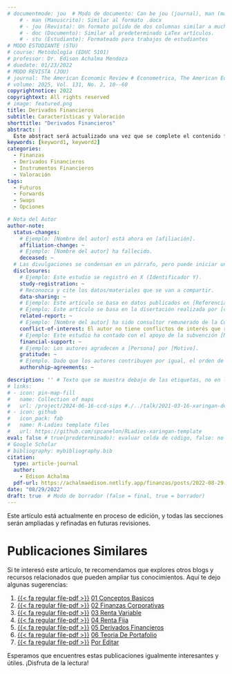 ```yaml
---
# documentmode: jou  # Modo de documento: Can be jou (journal), man (manuscript), stu (student), or doc (document)
    # - man (Manuscrito): Similar al formato .docx
    # - jou (Revista): Un formato pulido de dos columnas similar a muchas revistas APA.
    # - doc (Documento): Similar al predeterminado LaTex artículos.
    # - stu (Estudiante): Formateado para trabajos de estudiantes
# MODO ESTUDIANTE (STU)
# course: Metodología (EDUC 5101)
# professor: Dr. Edison Achalma Mendoza
# duedate: 01/23/2022
# MODO REVISTA (JOU)
# journal: The American Economic Review # Econometrica, The American Economic Review, Revista de Economía, Revista de la CEPAL
# volume: 2025, Vol. 131, No. 2, 10--60
copyrightnotice: 2022
copyrightext: All rights reserved
# image: featured.png
title: Derivados Financieros
subtitle: Características y Valoración
shorttitle: "Derivados Financieros"
abstract: |
  Este abstract será actualizado una vez que se complete el contenido final del artículo.
keywords: [keyword1, keyword2]
categories:
  - Finanzas
  - Derivados Financieros
  - Instrumentos Financieros
  - Valoración
tags:
  - Futuros
  - Forwards
  - Swaps
  - Opciones

# Nota del Autor
author-note:
  status-changes: 
    # Ejemplo: [Nombre del autor] está ahora en [afiliación].
    affiliation-change: ~
    # Ejemplo: [Nombre del autor] ha fallecido.
    deceased: ~
  # Las divulgaciones se condensan en un párrafo, pero puede iniciar un campo con dos saltos de línea para separarlas: \n\nNew 
  disclosures:
    # Ejemplo: Este estudio se registró en X (Identificador Y).
    study-registration: ~
    # Reconozca y cite los datos/materiales que se van a compartir.
    data-sharing: ~
    # Ejemplo: Este artículo se basa en datos publicados en [Referencia].
    # Ejemplo: Este artículo se basa en la disertación realizada por [cita].
    related-report: ~
    # Ejemplo: [Nombre del autor] ha sido consultor remunerado de la Corporación X, que ha financiado este estudio.
    conflict-of-interest: El autor no tiene conflictos de interés que revelar.
    # Ejemplo: Este estudio ha contado con el apoyo de la subvención [Número de subvención] de [Fuente de financiación].
    financial-support: ~
    # Ejemplo: Los autores agradecen a [Persona] por [Motivo].
    gratitude: ~
    # Ejemplo. Dado que los autores contribuyen por igual, el orden de autoría se determinó mediante el lanzamiento de una moneda al aire.
    authorship-agreements: ~

description: '' # Texto que se muestra debajo de las etiquetas, no en la página del listado
# links:
# - icon: pin-map-fill
#   name: Collection of maps
#   url: /project/2024-06-16-ccd-sips #./../talk/2021-03-16-xaringan-deploy-demo/
# - icon: github
#   icon_pack: fab
#   name: R-Ladies template files
#   url: https://github.com/spcanelon/RLadies-xaringan-template
eval: false # true(predeterminado): evaluar celda de código, false: no evaluar la celda de código
# Google Scholar
# bibliography: mybibliography.bib
citation:
  type: article-journal
  author:
    - Edison Achalma
  pdf-url: https://achalmaedison.netlify.app/finanzas/posts/2022-08-29-05-derivados-financieros/index.pdf
date: "08/29/2022"
draft: true  # Modo de borrador (false = final, true = borrador)
---
```










Este artículo está actualmente en proceso de edición, y todas las secciones serán ampliadas y refinadas en futuras revisiones.


# Publicaciones Similares

Si te interesó este artículo, te recomendamos que explores otros blogs y recursos relacionados que pueden ampliar tus conocimientos. Aquí te dejo algunas sugerencias:


1. [{{< fa regular file-pdf >}}](https://achalmaedison.netlify.app/finanzas/posts/2022-08-01-01-conceptos-basicos/index.pdf) [01 Conceptos Basicos](https://achalmaedison.netlify.app/finanzas/posts/2022-08-01-01-conceptos-basicos)
2. [{{< fa regular file-pdf >}}](https://achalmaedison.netlify.app/finanzas/posts/2022-08-08-02-finanzas-corporativas/index.pdf) [02 Finanzas Corporativas](https://achalmaedison.netlify.app/finanzas/posts/2022-08-08-02-finanzas-corporativas)
3. [{{< fa regular file-pdf >}}](https://achalmaedison.netlify.app/finanzas/posts/2022-08-15-03-renta-variable/index.pdf) [03 Renta Variable](https://achalmaedison.netlify.app/finanzas/posts/2022-08-15-03-renta-variable)
4. [{{< fa regular file-pdf >}}](https://achalmaedison.netlify.app/finanzas/posts/2022-08-22-04-renta-fija/index.pdf) [04 Renta Fija](https://achalmaedison.netlify.app/finanzas/posts/2022-08-22-04-renta-fija)
5. [{{< fa regular file-pdf >}}](https://achalmaedison.netlify.app/finanzas/posts/2022-08-29-05-derivados-financieros/index.pdf) [05 Derivados Financieros](https://achalmaedison.netlify.app/finanzas/posts/2022-08-29-05-derivados-financieros)
6. [{{< fa regular file-pdf >}}](https://achalmaedison.netlify.app/finanzas/posts/2022-09-05-06-teoria-de-portafolio/index.pdf) [06 Teoria De Portafolio](https://achalmaedison.netlify.app/finanzas/posts/2022-09-05-06-teoria-de-portafolio)
7. [{{< fa regular file-pdf >}}](https://achalmaedison.netlify.app/finanzas/posts/2024-03-31-por-editar/index.pdf) [Por Editar](https://achalmaedison.netlify.app/finanzas/posts/2024-03-31-por-editar)


Esperamos que encuentres estas publicaciones igualmente interesantes y útiles. ¡Disfruta de la lectura!

